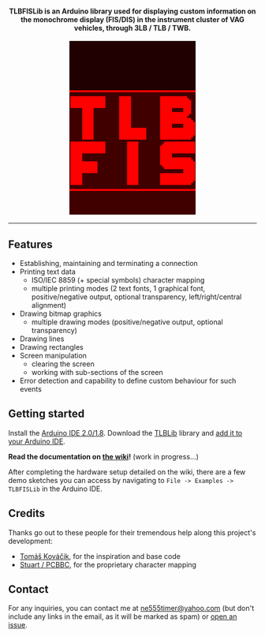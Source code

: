 <h4 align="center"><b>TLBFISLib</b> is an Arduino library used for displaying custom information on the monochrome display (FIS/DIS) in the instrument cluster of VAG vehicles, through 3LB / TLB / TWB.</h4>

<p align="center">
  <img src="https://github.com/domnulvlad/TLBFISLib/blob/main/media/TLBFIS_display.png"/>
</p>

---

## Features
- Establishing, maintaining and terminating a connection
- Printing text data
  - ISO/IEC 8859 (+ special symbols) character mapping
  - multiple printing modes (2 text fonts, 1 graphical font, positive/negative output, optional transparency, left/right/central alignment)
- Drawing bitmap graphics
  - multiple drawing modes (positive/negative output, optional transparency)
- Drawing lines
- Drawing rectangles
- Screen manipulation
  - clearing the screen
  - working with sub-sections of the screen
- Error detection and capability to define custom behaviour for such events

## Getting started
Install the [Arduino IDE 2.0/1.8](https://www.arduino.cc/en/software).
Download the [TLBLib](https://github.com/domnulvlad/TLBLib/releases/latest) library and [add it to your Arduino IDE](https://docs.arduino.cc/software/ide-v1/tutorials/installing-libraries#importing-a-zip-library).

**Read the documentation on [the wiki](https://github.com/domnulvlad/TLBFISLib/wiki)!** (work in progress...)

After completing the hardware setup detailed on the wiki, there are a few demo sketches you can access by navigating to `File -> Examples -> TLBFISLib` in the Arduino IDE.

## Credits
Thanks go out to these people for their tremendous help along this project's development:
* [Tomáš Kováčik](https://github.com/tomaskovacik), for the inspiration and base code
* [Stuart / PCBBC](https://rnse.pcbbc.co.uk/), for the proprietary character mapping

## Contact
For any inquiries, you can contact me at [ne555timer@yahoo.com](mailto:ne555timer@yahoo.com) (but don't include any links in the email, as it will be marked as spam) or [open an issue](https://github.com/domnulvlad/TLBFISLib/issues).

